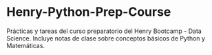 # Henry-Python-Prep-Course
Prácticas y tareas del curso preparatorio del Henry Bootcamp - Data Science.
Incluye notas de clase sobre conceptos básicos de Python y Matemáticas. 
